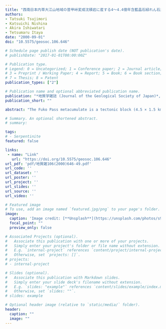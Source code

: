 ```yaml
---
title: "西南日本内帯大江山地域の普甲峠変成沈積岩に産する4～4.4億年含藍晶石緑れん石角閃岩 [403-443 Ma kyanite-bearing epidote amphibolite from the Fuko Pass metacumulate in Oeyama, the Inner Zone of southwestern Japan]"
authors:
- Tatsuki Tsujimori
- Katsuichi Nishina
- Akira Ishiwatari
- Tetsumaru Itaya
date: "2000-09-01"
doi: "10.5575/geosoc.106.646"

# Schedule page publish date (NOT publication's date).
# publishDate: "2017-01-01T00:00:00Z"

# Publication type.
# Legend: 0 = Uncategorized; 1 = Conference paper; 2 = Journal article;
# 3 = Preprint / Working Paper; 4 = Report; 5 = Book; 6 = Book section;
# 7 = Thesis; 8 = Patent
publication_types: ["2"]

# Publication name and optional abbreviated publication name.
publication: "*地質学雑誌 (Journal of the Geological Society of Japan)*, v. 106, no.  9, p. 646-649, doi:10.5575/geosoc.106.646"
publication_short: ""

abstract: "The Fuko Pass metacumulate is a tectonic block (4.5 × 1.5 km in size) within the Oeyama peridotite body in the Inner Zone of southwestern Japan. It was metamorphosed under the high-pressure and moderate-temperature condition to form a mineral assemblage hornblende+clinozoisite+kyanite+paragonite+albite+rutile. K-Ar ages were determined on hornblende separates from four epidote amphibolite samples, yielding 443-403 Ma. This suggests a Siluro-Ordovician subduction-related metamorphic event for the Fuko Pass metacumulate, which is distinct from the Late Paleozoic high-P/T type metamorphic events of the Renge metamorphic belt in the Inner Zone of southwestern Japan. The Fuko Pass metacumulate is correlated, in age, with the Early Paleozoic high-P/T type schists (445-402 Ma) of the Kurosegawa klippe in the Outer Zone."

# Summary. An optional shortened abstract.
# summary: 

tags: 
# - Serpentinite
featured: false

links:
 - name: "Link"
   url: "https://doi.org/10.5575/geosoc.106.646"
url_pdf: 'pdf/地質雑106(2000)646-49.pdf'
url_code: ''
url_dataset: ''
url_poster: ''
url_project: ''
url_slides: ''
url_source: ''
url_video: ''

# Featured image
# To use, add an image named `featured.jpg/png` to your page's folder. 
image: 
  caption: 'Image credit: [**Unsplash**](https://unsplash.com/photos/s9CC2SKySJM)'
  focal_point: ""
  preview_only: false

# Associated Projects (optional).
#   Associate this publication with one or more of your projects.
#   Simply enter your project's folder or file name without extension.
#   E.g. `internal-project` references `content/project/internal-project/index.md`.
#   Otherwise, set `projects: []`.
# projects:
# - internal-project

# Slides (optional).
#   Associate this publication with Markdown slides.
#   Simply enter your slide deck's filename without extension.
#   E.g. `slides: "example"` references `content/slides/example/index.md`.
#   Otherwise, set `slides: ""`.
# slides: example

# Optional header image (relative to `static/media/` folder).
header:
  caption: ""
  image: ""
---
```

